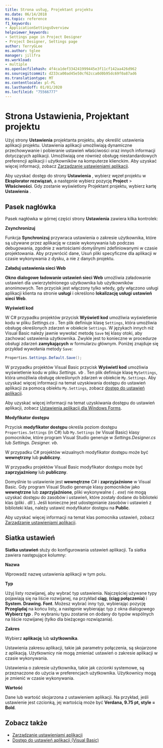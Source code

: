 ```yaml
---
title: Strona usług, Projektant projektu
ms.date: 06/14/2018
ms.topic: reference
f1_keywords:
- ApplicationSettingsOverview
helpviewer_keywords:
- Settings page in Project Designer
- Project Designer, Settings page
author: TerryGLee
ms.author: tglee
manager: jillfra
ms.workload:
- multiple
ms.openlocfilehash: 4f4ca1def334241999445e3f11cf142aa426d962
ms.sourcegitcommit: d233ca00ad45e50cf62cca0d0b95dc69f0a87ad6
ms.translationtype: MT
ms.contentlocale: pl-PL
ms.lasthandoff: 01/01/2020
ms.locfileid: "75566777"
---
```

# <a name="settings-page-project-designer"></a>Strona Ustawienia, Projektant projektu

Użyj strony **Ustawienia** projektanta projektu, aby określić ustawienia aplikacji projektu. Ustawienia aplikacji umożliwiają dynamiczne przechowywanie i pobieranie ustawień właściwości oraz innych informacji dotyczących aplikacji. Umożliwiają one również obsługę niestandardowych preferencji aplikacji i użytkowników na komputerze klienckim. Aby uzyskać więcej informacji, zobacz [Zarządzanie ustawieniami aplikacji](../managing-application-settings-dotnet.md).

Aby uzyskać dostęp do strony **Ustawienia** , wybierz węzeł projektu w **Eksplorator rozwiązań**, a następnie wybierz pozycję **Project** > **Właściwości**. Gdy zostanie wyświetlony Projektant projektu, wybierz kartę **Ustawienia** .

## <a name="header-bar"></a>Pasek nagłówka

Pasek nagłówka w górnej części strony **Ustawienia** zawiera kilka kontrolek:

**Zsynchronizuj**

Funkcja **Synchronizuj** przywraca ustawienia o zakresie użytkownika, które są używane przez aplikację w czasie wykonywania lub podczas debugowania, zgodnie z wartościami domyślnymi zdefiniowanymi w czasie projektowania. Aby przywrócić dane, Usuń pliki specyficzne dla aplikacji w czasie wykonywania z dysku, a nie z danych projektu.

**Załaduj ustawienia sieci Web**

**Okno dialogowe** **ładowanie ustawień sieci Web** umożliwia załadowanie ustawień dla uwierzytelnionego użytkownika lub użytkowników anonimowych. Ten przycisk jest włączony tylko wtedy, gdy włączono usługi aplikacji klienta na stronie **usługi** i określono **lokalizację usługi ustawień sieci Web**.

**Wyświetl kod**

W C# przypadku projektów przycisk **Wyświetl kod** umożliwia wyświetlenie kodu w pliku *Settings.cs* . Ten plik definiuje klasę `Settings`, która umożliwia obsługę określonych zdarzeń w obiekcie `Settings`. W językach innych niż Visual Basic należy jawnie wywołać metodę `Save` tej klasy otoki, aby zachować ustawienia użytkownika. Zwykle jest to konieczne w procedurze obsługi zdarzeń **zamykających** w formularzu głównym. Poniżej znajduje się przykład wywołania metody `Save`:

```csharp
Properties.Settings.Default.Save();
```

W przypadku projektów Visual Basic przycisk **Wyświetl kod** umożliwia wyświetlenie kodu w pliku *Settings. vb* . Ten plik definiuje klasę `MySettings`, która umożliwia obsługę określonych zdarzeń w obiekcie `My.Settings`. Aby uzyskać więcej informacji na temat uzyskiwania dostępu do ustawień aplikacji za pomocą obiektu `My.Settings`, zobacz [dostęp do ustawień aplikacji](/dotnet/visual-basic/developing-apps/programming/app-settings/accessing-application-settings).

Aby uzyskać więcej informacji na temat uzyskiwania dostępu do ustawień aplikacji, zobacz [Ustawienia aplikacji dla Windows Forms](/dotnet/framework/winforms/advanced/application-settings-for-windows-forms).

**Modyfikator dostępu**

Przycisk **modyfikator dostępu** określa poziom dostępu `Properties.Settings` (in C#) lub `My.Settings` (w Visual Basic) klasy pomocników, które program Visual Studio generuje w *Settings.Designer.cs* lub *Settings. Designer. vb*.

W przypadku C# projektów wizualnych modyfikator dostępu może być **wewnętrzny** lub **publiczny**.

W przypadku projektów Visual Basic modyfikator dostępu może być **zaprzyjaźniony** lub **publiczny**.

Domyślnie to ustawienie jest **wewnętrzne** C# i **zaprzyjaźnione** w Visual Basic. Gdy program Visual Studio generuje klasy pomocników jako **wewnętrzne** lub **zaprzyjaźnione**, pliki wykonywalne ( *. exe*) nie mogą uzyskać dostępu do zasobów i ustawień, które zostały dodane do biblioteki klas (pliki *. dll* ). Jeśli konieczne jest udostępnianie zasobów i ustawień z biblioteki klas, należy ustawić modyfikator dostępu na **Public**.

Aby uzyskać więcej informacji na temat klas pomocnika ustawień, zobacz [Zarządzanie ustawieniami aplikacji](../managing-application-settings-dotnet.md).

## <a name="settings-grid"></a>Siatka ustawień

**Siatka ustawień** służy do konfigurowania ustawień aplikacji. Ta siatka zawiera następujące kolumny:

**Nazwa**

Wprowadź nazwę ustawienia aplikacji w tym polu.

**Typ**

Użyj listy rozwijanej, aby wybrać typ ustawienia. Najczęściej używane typy pojawiają się na liście rozwijanej, na przykład **ciąg**, **(ciąg połączenia)** i **System. Drawing. Font**. Możesz wybrać inny typ, wybierając pozycję **Przeglądaj** na końcu listy, a następnie wybierając typ z okna dialogowego **Wybierz typ** . Po wybraniu typu zostanie on dodany do typów wspólnych na liście rozwijanej (tylko dla bieżącego rozwiązania).

**Zakres**

Wybierz **aplikację** lub **użytkownika**.

Ustawienia zakresu aplikacji, takie jak parametry połączenia, są skojarzone z aplikacją. Użytkownicy nie mogą zmieniać ustawień o zakresie aplikacji w czasie wykonywania.

Ustawienia o zakresie użytkownika, takie jak czcionki systemowe, są przeznaczone do użycia w preferencjach użytkownika. Użytkownicy mogą je zmienić w czasie wykonywania.

**Wartość**

Dane lub wartość skojarzona z ustawieniem aplikacji. Na przykład, jeśli ustawienie jest czcionką, jej wartością może być **Verdana, 9.75 pt, style = Bold**.

## <a name="see-also"></a>Zobacz także

- [Zarządzanie ustawieniami aplikacji](../managing-application-settings-dotnet.md)
- [Dostęp do ustawień aplikacji (Visual Basic)](/dotnet/visual-basic/developing-apps/programming/app-settings/accessing-application-settings)
